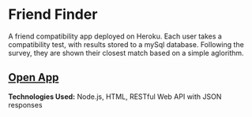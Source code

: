 # Friend Finder

A friend compatibility app deployed on Heroku. Each user takes a compatibility test, with results stored to a mySql database. Following the survey, they are shown their closest match based on a simple aglorithm.

## [Open App](https://lit-wave-71867.herokuapp.com/)

**Technologies Used:** Node.js, HTML, RESTful Web API with JSON responses
